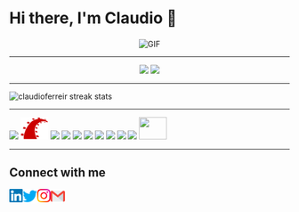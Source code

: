 # Hi there, I'm Claudio 👋


<div style="display: inline_block" align="center">
  <img align="center" alt="GIF" src="https://i.pinimg.com/originals/e4/26/70/e426702edf874b181aced1e2fa5c6cde.gif"/>
</div>

---

<div style="display: inline_block" align="center">
  <img height="170em" src="https://github-readme-stats.vercel.app/api?username=ClaudioFerreir&show_icons=true&&include_all_commits=true&count_private=true&theme=radical"/>
  <img height="170em" src="https://github-readme-stats.vercel.app/api/top-langs/?username=ClaudioFerreir&layout=compact&langs_count=20&theme=radical"/>
</div>

---

<div style="display: inline-block" align="center">
  <img height="170em" src="https://github-readme-streak-stats.herokuapp.com/?user=claudioferreir&theme=dark" alt="claudioferreir streak stats" />
</div>

---

<div style="display: inline-block" align="center">
  <a src="https://www.ruby-lang.org/"><img src="https://img.icons8.com/color/48/000000/ruby-programming-language.png"/></a>
  <img height="40" width="50" src="https://raw.githubusercontent.com/devicons/devicon/master/icons/rails/rails-plain.svg">
  <a src="https://www.w3schools.com/html/"><img src="https://img.icons8.com/color/48/000000/html-5.png"/></a>
  <a src="https://www.w3schools.com/css/"><img src="https://img.icons8.com/color/48/000000/css3.png"/></a>
  <a src="https://getbootstrap.com/"><img src="https://img.icons8.com/color/48/000000/bootstrap.png"/></a>
  <a src="https://www.javascript.com/"><img src="https://img.icons8.com/color/48/000000/javascript.png"/></a>
  <a src="https://www.figma.com/"><img src="https://img.icons8.com/color/48/000000/figma.png"/></a>
  <a src="https://visualstudio.microsoft.com/"><img src="https://img.icons8.com/color/48/000000/visual-studio.png"/></a>
  <a src="https://github.com/"><img src="https://img.icons8.com/color/48/000000/github--v1.png"/></a>
  <a src="https://www.w3schools.com/html/"><img src="https://img.icons8.com/color/48/000000/heroku.png"/></a>
  <img height="40" width="50" src="https://cdn.jsdelivr.net/gh/devicons/devicon/icons/java/java-original.svg"/>
</div>

---

## Connect with me 
<div style="display: inline_block" align="center">
  <a href="https://www.linkedin.com/in/claudioferreirajr">
    <img align="left" alt="Claudio Ferreira | Linkedin" width="24px" src="https://github.com/SatYu26/SatYu26/blob/master/Assets/Linkedin.svg" />
  </a> &nbsp;&nbsp;
  <a href="#">
    <img align="left" alt="Claudio Ferreira | Twitter" width="26px" src="https://github.com/SatYu26/SatYu26/blob/master/Assets/Twitter.svg" />
  </a> &nbsp;&nbsp;
  <a href="https://www.instagram.com/claudioferreira.jr/">
    <img align="left" alt="Claudio Ferreira | Instagram" width="24px" src="https://github.com/SatYu26/SatYu26/blob/master/Assets/Instagram.svg" />
  </a> &nbsp;&nbsp;
  <a href="mailto:claudioferreirajr@hotmail.com">
    <img align="left" alt="Claudio Ferreira | Hotmail" width="26px" src="https://github.com/SatYu26/SatYu26/blob/master/Assets/Gmail.svg" />
  </a> 
</div><br />

 

